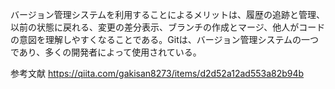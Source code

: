 バージョン管理システムを利用することによるメリットは、履歴の追跡と管理、以前の状態に戻れる、変更の差分表示、ブランチの作成とマージ、他人がコードの意図を理解しやすくなることである。Gitは、バージョン管理システムの一つであり、多くの開発者によって使用されている。

参考文献
https://qiita.com/gakisan8273/items/d2d52a12ad553a82b94b
